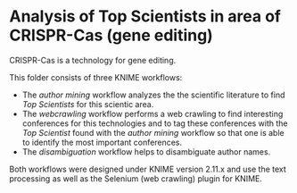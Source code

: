 # Analysis of Top Scientists in area of CRISPR-Cas (gene editing)

CRISPR-Cas is a technology for gene editing.

This folder consists of three KNIME workflows:
* The *author mining* workflow analyzes the the scientific literature to find *Top Scientists* for this scientic area. 
* The *webcrawling* workflow performs a web crawling to find interesting conferences for this technologies and to tag these conferences with the *Top Scientist* found with the *author mining* workflow so that one is able to identify the most important conferences.
* The *disambiguation* workflow helps to disambiguate author names.
 
Both workflows were designed under KNIME version 2.11.x and use the text processing as well as the Selenium (web crawling) plugin for KNIME.

